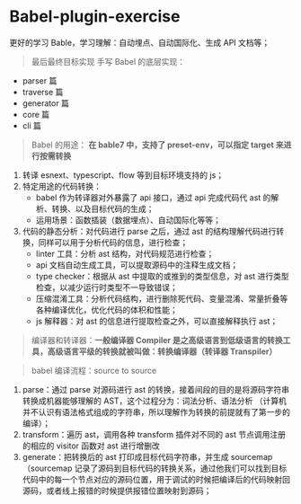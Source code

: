 # Babel-plugin-exercise

更好的学习 Bable，学习理解：自动埋点、自动国际化、生成 API 文档等；

> 最后最终目标实现 手写 Babel 的底层实现：

- parser 篇
- traverse 篇
- generator 篇
- core 篇
- cli 篇

> Babel 的用途： **在 bable7 中，支持了 preset-env，可以指定 target 来进行按需转换**

1. 转译 esnext、typescript、flow 等到目标环境支持的 js；
2. 特定用途的代码转换：
   - babel 作为转译器对外暴露了 api 接口，通过 api 完成代码代 ast 的解析、转换、以及目标代码的生成；
   - 运用场景：函数插装（数据埋点）、自动国际化等等；
3. 代码的静态分析：对代码进行 parse 之后，通过 ast 的结构理解代码进行转换，同样可以用于分析代码的信息，进行检查；
   - linter 工具：分析 ast 结构，对代码规范进行检查；
   - api 文档自动生成工具，可以提取源码中的注释生成文档；
   - type checker：根据从 ast 中提取的或推到的类型信息，对 ast 进行类型检查，以减少运行时类型不一导致错误；
   - 压缩混淆工具：分析代码结构，进行删除死代码、变量混淆、常量折叠等各种编译优化，优化代码的体积和性能；
   - js 解释器：对 ast 的信息进行提取检查之外，可以直接解释执行 ast；

> 编译器和转译器：**一般编译器 Compiler 是之高级语言到低级语言的转换工具，高级语言平级的转换就被叫做：转换编译器（转译器 Transpiler）**

> babel 编译流程：source to source

1. parse：通过 parse 对源码进行 ast 的转换，接着间段的目的是将源码字符串转换成机器能够理解的 AST，这个过程分为：词法分析、语法分析 （计算机并不认识有语法格式组成的字符串，所以理解作为转换的前提就有了第一步的编译）；
2. transform：遍历 ast，调用各种 transform 插件对不同的 ast 节点调用注册的相应的 visitor 函数对 ast 进行增删改
3. generate：把转换后的 ast 打印成目标代码字符串，并生成 sourcemap（sourcemap 记录了源码到目标代码的转换关系，通过他我们可以找到目标代码中的每一个节点对应的源码位置，用于调试的时候把编译后的代码映射回源码，或者线上报错的时候提供报错位置映射到源码；
